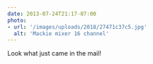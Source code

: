 ```yaml
---
date: 2013-07-24T21:17-07:00
photo:
- url: '/images/uploads/2018/27471c37c5.jpg'
  alt: 'Mackie mixer 16 channel'
---
```

Look what just came in the mail!
